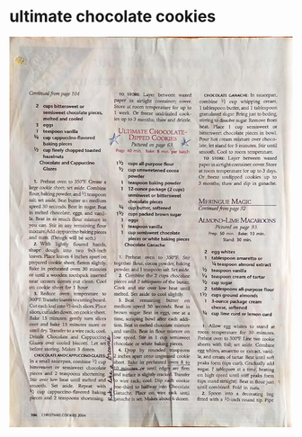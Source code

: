 ultimate  chocolate  cookies
======================================
![Original Recipe](./imgs/ultimate__chocolate__cookies.jpg "Original Recipe ")
